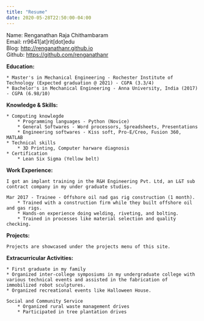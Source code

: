 ```yaml
---
title: "Resume"
date: 2020-05-28T22:50:00-04:00
---
```

Name: Renganathan Raja Chithambaram  
Email: rr9641[at]rit[dot]edu  
Blog: http://renganathanr.github.io  
Github: https://github.com/renganathanr

**Education:**  

    * Master's in Mechanical Engineering - Rochester Institute of Technology (Expected graduation @ 2021) - CGPA (3.3/4)
    * Bachelor's in Mechanical Engineering - Anna University, India (2017) - CGPA (6.98/10)

**Knowledge & Skills:**

    * Computing knowlegde  
        * Programming languages - Python (Novice)
        * General Softwares - Word processors, Spreadsheets, Presentations
        * Engineering softwares - Kiss soft, Pro-E/Creo, Fusion 360, MATLAB
    * Technical skills
        * 3D Printing, Computer harware diagnosis
    * Certification
        * Lean Six Sigma (Yellow belt)

**Work Experience:**

    I got an implant training in the R&H Engineering Pvt. Ltd, an L&T sub contract company in my under graduate studies.

    Mar 2017 - Trainee - Offshore oil nad gas rig construction (1 month).
        * Trained with a construction firm while they built offshore oil and gas rigs.
        * Hands-on experience doing welding, riveting, and bolting.
        * Trained in processes like material selection and quality checking.

**Projects:**

    Projects are showcased under the projects menu of this site.

**Extracurricular Activities:**

    * First graduate in my family
    * Organized inter-college symposiums in my undergraduate college with various technical events and assisted in the fabrication of immobilized robot sculptures.
    * Organized recreational events like Halloween House.
    
    Social and Community Service
        * Organized rural waste management drives
        * Participated in tree plantation drives